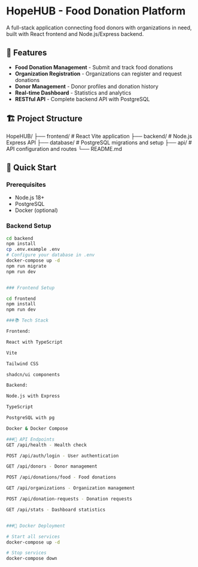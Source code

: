# HopeHUB - Food Donation Platform

A full-stack application connecting food donors with organizations in need, built with React frontend and Node.js/Express backend.

## 🌟 Features

- **Food Donation Management** - Submit and track food donations
- **Organization Registration** - Organizations can register and request donations
- **Donor Management** - Donor profiles and donation history
- **Real-time Dashboard** - Statistics and analytics
- **RESTful API** - Complete backend API with PostgreSQL

## 🏗️ Project Structure

HopeHUB/
├── frontend/ # React Vite application
├── backend/ # Node.js Express API
├── database/ # PostgreSQL migrations and setup
├── api/ # API configuration and routes
└── README.md


## 🚀 Quick Start

### Prerequisites
- Node.js 18+
- PostgreSQL
- Docker (optional)

### Backend Setup
```bash
cd backend
npm install
cp .env.example .env
# Configure your database in .env
docker-compose up -d
npm run migrate
npm run dev


### Frontend Setup

cd frontend
npm install
npm run dev

###📚 Tech Stack

Frontend:

React with TypeScript

Vite

Tailwind CSS

shadcn/ui components

Backend:

Node.js with Express

TypeScript

PostgreSQL with pg

Docker & Docker Compose

###🔧 API Endpoints
GET /api/health - Health check

POST /api/auth/login - User authentication

GET /api/donors - Donor management

POST /api/donations/food - Food donations

GET /api/organizations - Organization management

POST /api/donation-requests - Donation requests

GET /api/stats - Dashboard statistics


###🐳 Docker Deployment

# Start all services
docker-compose up -d

# Stop services
docker-compose down